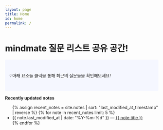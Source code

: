 ```yaml
---
layout: page
title: Home
id: home
permalink: /
---
```


# mindmate 질문 리스트 공유 공간!

<p style="padding: 3em 1em; background: #f5f7ff; border-radius: 4px;">
  💡아래 요소들 클릭을 통해 최근의 질문들을 확인해보세요!
</p>

<strong>Recently updated notes</strong>

<ul>
  {% assign recent_notes = site.notes | sort: "last_modified_at_timestamp" | reverse %}
  {% for note in recent_notes limit: 5 %}
    <li>
      {{ note.last_modified_at | date: "%Y-%m-%d" }} — <a class="internal-link" href="{{ note.url }}">{{ note.title }}</a>
    </li>
  {% endfor %}
</ul>

<style>
  <link rel="stylesheet" type="text/css" href="https://cdn.jsdelivr.net/gh/orioncactus/pretendard/dist/web/static/pretendard.css" />
  .wrapper {
    max-width: 46em;
  }
</style>
